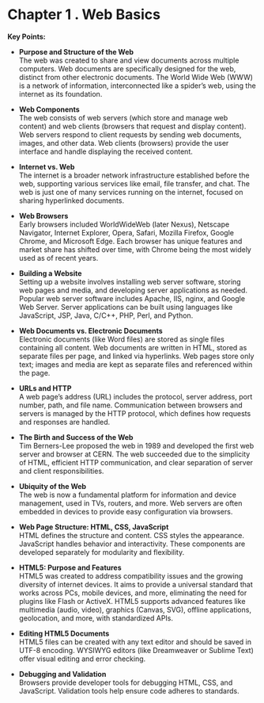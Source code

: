 # Chapter 1 . Web Basics


**Key Points:**

- **Purpose and Structure of the Web**  
  The web was created to share and view documents across multiple computers. Web documents are specifically designed for the web, distinct from other electronic documents. The World Wide Web (WWW) is a network of information, interconnected like a spider’s web, using the internet as its foundation.

- **Web Components**  
  The web consists of web servers (which store and manage web content) and web clients (browsers that request and display content). Web servers respond to client requests by sending web documents, images, and other data. Web clients (browsers) provide the user interface and handle displaying the received content.

- **Internet vs. Web**  
  The internet is a broader network infrastructure established before the web, supporting various services like email, file transfer, and chat. The web is just one of many services running on the internet, focused on sharing hyperlinked documents.

- **Web Browsers**  
  Early browsers included WorldWideWeb (later Nexus), Netscape Navigator, Internet Explorer, Opera, Safari, Mozilla Firefox, Google Chrome, and Microsoft Edge. Each browser has unique features and market share has shifted over time, with Chrome being the most widely used as of recent years.

- **Building a Website**  
  Setting up a website involves installing web server software, storing web pages and media, and developing server applications as needed. Popular web server software includes Apache, IIS, nginx, and Google Web Server. Server applications can be built using languages like JavaScript, JSP, Java, C/C++, PHP, Perl, and Python.

- **Web Documents vs. Electronic Documents**  
  Electronic documents (like Word files) are stored as single files containing all content. Web documents are written in HTML, stored as separate files per page, and linked via hyperlinks. Web pages store only text; images and media are kept as separate files and referenced within the page.

- **URLs and HTTP**  
  A web page’s address (URL) includes the protocol, server address, port number, path, and file name. Communication between browsers and servers is managed by the HTTP protocol, which defines how requests and responses are handled.

- **The Birth and Success of the Web**  
  Tim Berners-Lee proposed the web in 1989 and developed the first web server and browser at CERN. The web succeeded due to the simplicity of HTML, efficient HTTP communication, and clear separation of server and client responsibilities.

- **Ubiquity of the Web**  
  The web is now a fundamental platform for information and device management, used in TVs, routers, and more. Web servers are often embedded in devices to provide easy configuration via browsers.

- **Web Page Structure: HTML, CSS, JavaScript**  
  HTML defines the structure and content. CSS styles the appearance. JavaScript handles behavior and interactivity. These components are developed separately for modularity and flexibility.

- **HTML5: Purpose and Features**  
  HTML5 was created to address compatibility issues and the growing diversity of internet devices. It aims to provide a universal standard that works across PCs, mobile devices, and more, eliminating the need for plugins like Flash or ActiveX. HTML5 supports advanced features like multimedia (audio, video), graphics (Canvas, SVG), offline applications, geolocation, and more, with standardized APIs.

- **Editing HTML5 Documents**  
  HTML5 files can be created with any text editor and should be saved in UTF-8 encoding. WYSIWYG editors (like Dreamweaver or Sublime Text) offer visual editing and error checking.

- **Debugging and Validation**  
  Browsers provide developer tools for debugging HTML, CSS, and JavaScript. Validation tools help ensure code adheres to standards.

